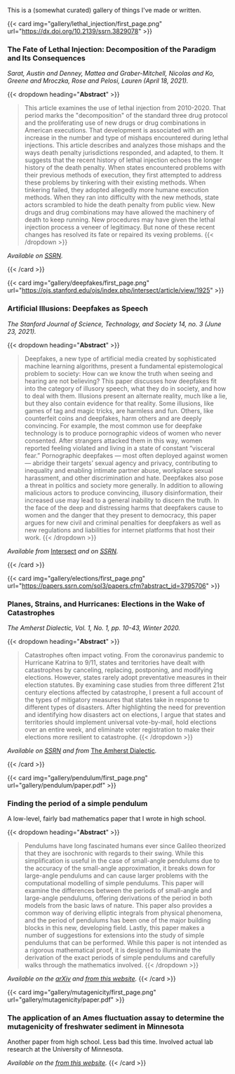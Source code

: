 ---
---

This is a (somewhat curated) gallery of things I've made or written.

{{< card img="gallery/lethal_injection/first_page.png" url="https://dx.doi.org/10.2139/ssrn.3829078" >}}
### The Fate of Lethal Injection: Decomposition of the Paradigm and Its Consequences

_Sarat, Austin and Denney, Mattea and Graber-Mitchell, Nicolas and Ko, Greene and Mroczka, Rose and Pelosi, Lauren (April 18, 2021)._

{{< dropdown heading="**Abstract**" >}}
> This article examines the use of lethal injection from 2010-2020. That period marks the "decomposition" of the standard three drug protocol and the proliferating use of new drugs or drug combinations in American executions. That development is associated with an increase in the number and type of mishaps encountered during lethal injections. This article describes and analyzes those mishaps and the ways death penalty jurisdictions responded, and adapted, to them. It suggests that the recent history of lethal injection echoes the longer history of the death penalty. When states encountered problems with their previous methods of execution, they first attempted to address these problems by tinkering with their existing methods. When tinkering failed, they adopted allegedly more humane execution methods. When they ran into difficulty with the new methods, state actors scrambled to hide the death penalty from public view. New drugs and drug combinations may have allowed the machinery of death to keep running. New procedures may have given the lethal injection process a veneer of legitimacy. But none of these recent changes has resolved its fate or repaired its vexing problems. 
{{< /dropdown >}}

_Available on [SSRN](https://dx.doi.org/10.2139/ssrn.3829078)._

{{< /card >}}


{{< card img="gallery/deepfakes/first_page.png" url="https://ojs.stanford.edu/ojs/index.php/intersect/article/view/1925" >}}
### Artificial Illusions: Deepfakes as Speech

_The Stanford Journal of Science, Technology, and Society 14, no. 3 (June 23, 2021)._

{{< dropdown heading="**Abstract**" >}}
> Deepfakes, a new type of artificial media created by sophisticated machine learning algorithms, present a fundamental epistemological problem to society: How can we know the truth when seeing and hearing are not believing? This paper discusses how deepfakes fit into the category of illusory speech, what they do in society, and how to deal with them. Illusions present an alternate reality, much like a lie, but they also contain evidence for that reality. Some illusions, like games of tag and magic tricks, are harmless and fun. Others, like counterfeit coins and deepfakes, harm others and are deeply convincing. For example, the most common use for deepfake technology is to produce pornographic videos of women who never consented. After strangers attacked them in this way, women reported feeling violated and living in a state of constant “visceral fear.” Pornographic deepfakes — most often deployed against women — abridge their targets’ sexual agency and privacy, contributing to inequality and enabling intimate partner abuse, workplace sexual harassment, and other discrimination and hate. Deepfakes also pose a threat in politics and society more generally. In addition to allowing malicious actors to produce convincing, illusory disinformation, their increased use may lead to a general inability to discern the truth. In the face of the deep and distressing harms that deepfakers cause to women and the danger that they present to democracy, this paper argues for new civil and criminal penalties for deepfakers as well as new regulations and liabilities for internet platforms that host their work.
{{< /dropdown >}}

_Available from_ [Intersect](https://ojs.stanford.edu/ojs/index.php/intersect/article/view/1925) _and on [SSRN](https://papers.ssrn.com/sol3/papers.cfm?abstract_id=3876862)._

{{< /card >}}


{{< card img="gallery/elections/first_page.png" url="https://papers.ssrn.com/sol3/papers.cfm?abstract_id=3795706" >}}
### Planes, Strains, and Hurricanes: Elections in the Wake of Catastrophes

_The Amherst Dialectic, Vol. 1, No. 1, pp. 10-43, Winter 2020._

{{< dropdown heading="**Abstract**" >}}
> Catastrophes often impact voting. From the coronavirus pandemic to Hurricane Katrina to 9/11, states and territories have dealt with catastrophes by canceling, replacing, postponing, and modifying elections. However, states rarely adopt preventative measures in their election statutes. By examining case studies from three different 21st century elections affected by catastrophe, I present a full account of the types of mitigatory measures that states take in response to different types of disasters. After highlighting the need for prevention and identifying how disasters act on elections, I argue that states and territories should implement universal vote-by-mail, hold elections over an entire week, and eliminate voter registration to make their elections more resilient to catastrophe. 
{{< /dropdown >}}

_Available on [SSRN](https://papers.ssrn.com/sol3/papers.cfm?abstract_id=3795706) and from_ [The Amherst Dialectic](https://issuu.com/thomasbrodey/docs/the-dialectic-winter-2020)_._

{{< /card >}}


{{< card img="gallery/pendulum/first_page.png" url="gallery/pendulum/paper.pdf" >}}
###  Finding the period of a simple pendulum

A low-level, fairly bad mathematics paper that I wrote in high school.

{{< dropdown heading="**Abstract**" >}}
> Pendulums have long fascinated humans ever since Galileo theorized that they are isochronic with regards to their swing. While this simplification is useful in the case of small-angle pendulums due to the accuracy of the small-angle approximation, it breaks down for large-angle pendulums and can cause larger problems with the computational modelling of simple pendulums. This paper will examine the differences between the periods of small-angle and large-angle pendulums, offering derivations of the period in both models from the basic laws of nature. This paper also provides a common way of deriving elliptic integrals from physical phenomena, and the period of pendulums has been one of the major building blocks in this new, developing field. Lastly, this paper makes a number of suggestions for extensions into the study of simple pendulums that can be performed. While this paper is not intended as a rigorous mathematical proof, it is designed to illuminate the derivation of the exact periods of simple pendulums and carefully walks through the mathematics involved. 
{{< /dropdown >}}

_Available on the [arXiv](https://arxiv.org/abs/1805.00002) and [from this website](gallery/pendulum/paper.pdf)._
{{< /card >}}

{{< card img="gallery/mutagenicity/first_page.png" url="gallery/mutagenicity/paper.pdf" >}}
###  The application of an Ames fluctuation assay to determine the mutagenicity of freshwater sediment in Minnesota

Another paper from high school.
Less bad this time.
Involved actual lab research at the University of Minnesota.

_Available on the [from this website](gallery/mutagenicity/paper.pdf)._
{{< /card >}}

